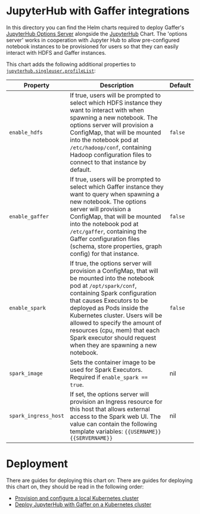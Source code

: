 JupyterHub with Gaffer integrations
===================================

In this directory you can find the Helm charts required to deploy Gaffer's [JupyterHub Options Server](../../docker/gaffer-jhub-options-server/) alongside the [JupyterHub](https://github.com/jupyterhub/zero-to-jupyterhub-k8s) Chart. 
The 'options server' works in cooperation with Jupyter Hub to allow pre-configured notebook instances to be provisioned for users so that they can easily interact with HDFS and Gaffer instances.

This chart adds the following additional properties to [`jupyterhub.singleuser.profileList`](https://zero-to-jupyterhub.readthedocs.io/en/latest/resources/reference.html#singleuser-profilelist):

| Property | Description | Default |
|----------|-------------|---------|
| `enable_hdfs` | If true, users will be prompted to select which HDFS instance they want to interact with when spawning a new notebook. The options server will provision a ConfigMap, that will be mounted into the notebook pod at `/etc/hadoop/conf`, containing Hadoop configuration files to connect to that instance by default. | `false` |
| `enable_gaffer` | If true, users will be prompted to select which Gaffer instance they want to query when spawning a new notebook. The options server will provision a ConfigMap, that will be mounted into the notebook pod at `/etc/gaffer`, containing the Gaffer configuration files (schema, store properties, graph config) for that instance. | `false` |
| `enable_spark` | If true, the options server will provision a ConfigMap, that will be mounted into the notebook pod at `/opt/spark/conf`, containing Spark configuration that causes Executors to be deployed as Pods inside the Kubernetes cluster. Users will be allowed to specify the amount of resources (cpu, mem) that each Spark executor should request when they are spawning a new notebook. | `false` |
| `spark_image` | Sets the container image to be used for Spark Executors. Required if `enable_spark == true`. | nil |
| `spark_ingress_host` | If set, the options server will provision an Ingress resource for this host that allows external access to the Spark web UI. The value can contain the following template variables: `{{USERNAME}}` `{{SERVERNAME}}` | nil |


# Deployment

There are guides for deploying this chart on:
There are guides for deploying this chart on, they should be read in the following order:
* [Provision and configure a local Kubernetes cluster](../docs/kind-deployment.md)
* [Deploy JupyterHub with Gaffer on a Kubernetes cluster](./docs/kind-deployment.md)


